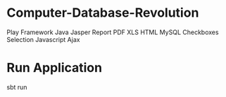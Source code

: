 # Computer-Database-Revolution
Play Framework Java Jasper Report PDF XLS HTML MySQL Checkboxes Selection Javascript Ajax

# Run Application
sbt run
